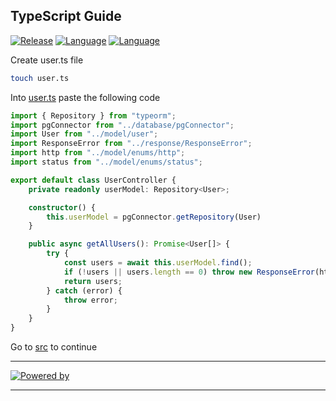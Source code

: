 ## TypeScript Guide
[![Release](https://img.shields.io/badge/Platform-TypeScript-blue)]()
[![Language](https://img.shields.io/badge/Languaje-NodeJS-brightgreen)]()
[![Language](https://img.shields.io/badge/Command-npm-lightgrey)]()

Create user.ts file
```bash
touch user.ts
```

Into [user.ts](user.ts) paste the following code
```ts
import { Repository } from "typeorm";
import pgConnector from "../database/pgConnector";
import User from "../model/user";
import ResponseError from "../response/ResponseError";
import http from "../model/enums/http";
import status from "../model/enums/status";

export default class UserController {
    private readonly userModel: Repository<User>;

    constructor() {
        this.userModel = pgConnector.getRepository(User)
    }

    public async getAllUsers(): Promise<User[]> {
        try {
            const users = await this.userModel.find();
            if (!users || users.length == 0) throw new ResponseError(http.NOT_FOUND, "Users not found", "Database is Empty!");
            return users;
        } catch (error) {
            throw error;
        }
    }
}
``` 

Go to [src](../) to continue

***
[![Powered by](https://img.shields.io/badge/Powered%20by-Eduardo%20Salas-blue)]()
***